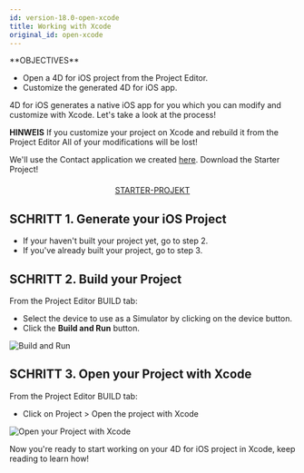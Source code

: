 ```yaml
---
id: version-18.0-open-xcode
title: Working with Xcode
original_id: open-xcode
---
```


<div markdown="1" class = "objectives">
**OBJECTIVES**

* Open a 4D for iOS project from the Project Editor.
* Customize the generated 4D for iOS app.</div>

4D for iOS generates a native iOS app for you which you can modify and customize with Xcode. Let's take a look at the process!<div markdown="1" class = "tips">
**HINWEIS**
If you customize your project on Xcode and rebuild it from the Project Editor All of your modifications will be lost!</div>

We'll use the Contact application we created [here](contact-app.html). Download the Starter Project!

<div markdown="1" style="text-align: center; margin-top: 20px">
<a class="button"
href="../assets/en/customize-with-xcode/ContactStarter.zip">STARTER-PROJEKT</a>
</div>

## SCHRITT 1. Generate your iOS Project

* If your haven't built your project yet, go to step 2.
* If you've already built your project, go to step 3.

## SCHRITT 2. Build your Project

From the Project Editor BUILD tab:

* Select the device to use as a Simulator by clicking on the device button.
* Click the **Build and Run** button.

![Build and Run](assets/en/customize-with-xcode/build-and-run-4D-for-iOS.png)

## SCHRITT 3. Open your Project with Xcode

From the Project Editor BUILD tab:

* Click on Project > Open the project with Xcode

![Open your Project with Xcode](assets/en/customize-with-xcode/Open-your-project-Xcode-4D-for-iOS.png)

Now you're ready to start working on your 4D for iOS project in Xcode, keep reading to learn how!